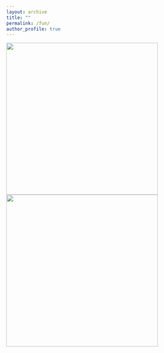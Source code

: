 ```yaml
---
layout: archive
title: ""
permalink: /fun/
author_profile: true
---
```


<img src="https://github.com/yaojieliu/yaojieliu.github.io/blob/master/images/Fun1.jpg\" width="400" />

<img src="yaojieliu/yaojieliu.github.io//blob/master/images/Fun2.jpg\" width="400" />


